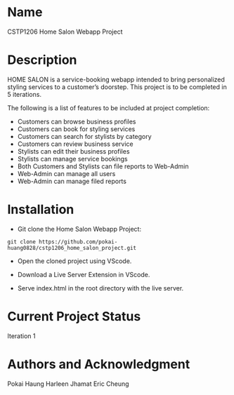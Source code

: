 # Name 

CSTP1206 Home Salon Webapp Project 

# Description

HOME SALON is a service-booking webapp intended to bring personalized styling services to a customer’s doorstep. This project is to be completed in 5 iterations. 

The following is a list of features to be included at project completion:

- Customers can browse business profiles
- Customers can book for styling services
- Customers can search for stylists by category
- Customers can review business service
- Stylists can edit their business profiles
- Stylists can manage service bookings
- Both Customers and Stylists can file reports to Web-Admin
- Web-Admin can manage all users
- Web-Admin can manage filed reports

# Installation

* Git clone the Home Salon Webapp Project:

`git clone https://github.com/pokai-huang0828/cstp1206_home_salon_project.git`

* Open the cloned project using VScode.

* Download a Live Server Extension in VScode.

* Serve index.html in the root directory with the live server. 

# Current Project Status

Iteration 1

# Authors and Acknowledgment

Pokai Haung
Harleen Jhamat
Eric Cheung
